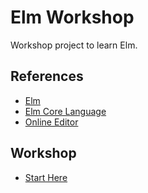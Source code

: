 # Elm Workshop

Workshop project to learn Elm.

## References

* [Elm](https://elm-lang.org/)
* [Elm Core Language](https://guide.elm-lang.org/core_language.html)
* [Online Editor](https://elm-editor.com/)


## Workshop

* [Start Here](https://elm-editor.com/?project-state-deflate-base64=lZBRb5swFIX%2Fi5%2BzYgiEEKkPEC3EaYsUsoaUCFVgX8AbBISBNEP89wFbpfVhk%2FpwH3zse87x16EWKsGLy6uCFfkVy2jVoSgUgFYoretSrCQp4XXaRHe0yCWeiVCwQqo5%2FVKHwxQg1RWAtNCWcqiyZazKbGmoYCiMGgtZ13S60PQ4Npag6sBAQjPEeBxDBRcKm6rIrSmsQxXkRQtOwUCg1TmYIZqGlwSsrIhG4XxGoqLD9lPIL3eQ5SiYnTvkQiPAutXTkqzJQT%2FrkMnYuzQcxJiwUIcPhZ58jeY7TL6mOPKuzf7kYppnnJ3cjN6sDLZWS5Ws8W9mQeeuFtnP5Tq5v0f9ZPshSzF%2BZ7lT7XdVx5P4rwJkbSbEdkvGzYc%2Fpv99Oo0Vka2DwXvLyHrHXzyn8ue7lnnaD8JNzpS0ZPYzf1xbP9k2E%2F7B5KF9LH0lxeP90zfzujsQQWyj2Stv5YsikoOnfaf5sfY9DZMN%2FlwVd8C0Tx42zohuQKXlNDfqwRITW259%2Bygec2esh%2F0TKf%2By%2F4Bv4BQEQd%2F3vwA%3D&project-state-hash=83d504ea2c183ae32bf5395aa1fbe0285a6df4b510bb87bce8d2156304c79d23&file-path-to-open=src%2FMain.elm) 
